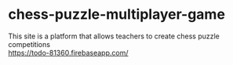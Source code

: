 # chess-puzzle-multiplayer-game
This site is a platform that allows teachers to create chess puzzle competitions<br>
https://todo-81360.firebaseapp.com/
